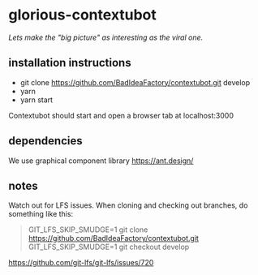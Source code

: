 # glorious-contextubot
*Lets make the "big picture" as interesting as the viral one.*

## installation instructions
* git clone https://github.com/BadIdeaFactory/contextubot.git develop
* yarn
* yarn start

Contextubot should start and open a browser tab at localhost:3000

## dependencies

We use graphical component library https://ant.design/

## notes

Watch out for LFS issues. When cloning and checking out branches, do something like this:

> GIT_LFS_SKIP_SMUDGE=1 git clone https://github.com/BadIdeaFactory/contextubot.git
> GIT_LFS_SKIP_SMUDGE=1 git checkout develop

https://github.com/git-lfs/git-lfs/issues/720
